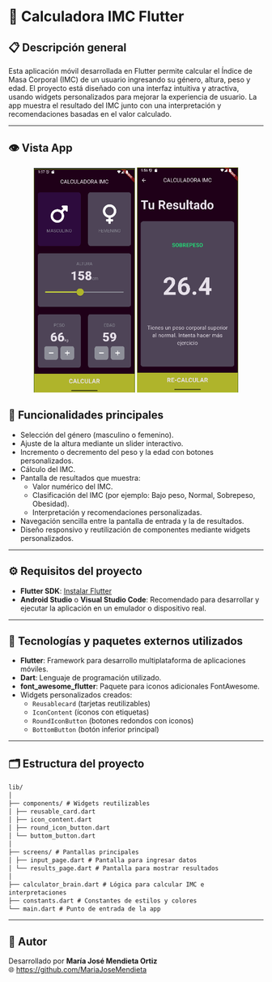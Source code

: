 # 🧮 Calculadora IMC Flutter

## 📋 Descripción general
Esta aplicación móvil desarrollada en Flutter permite calcular el Índice de Masa Corporal (IMC) de un usuario ingresando su género, altura, peso y edad. El proyecto está diseñado con una interfaz intuitiva y atractiva, usando widgets personalizados para mejorar la experiencia de usuario. La app muestra el resultado del IMC junto con una interpretación y recomendaciones basadas en el valor calculado.

---

## 👁️ Vista App
<p align="center">
  <img src="input_page.png" width="200"/>
  <img src="results_page.png" width="200"/>
</p>

## 🚀 Funcionalidades principales
- Selección del género (masculino o femenino).
- Ajuste de la altura mediante un slider interactivo.
- Incremento o decremento del peso y la edad con botones personalizados.
- Cálculo del IMC.
- Pantalla de resultados que muestra:
    - Valor numérico del IMC.
    - Clasificación del IMC (por ejemplo: Bajo peso, Normal, Sobrepeso, Obesidad).
    - Interpretación y recomendaciones personalizadas.
- Navegación sencilla entre la pantalla de entrada y la de resultados.
- Diseño responsivo y reutilización de componentes mediante widgets personalizados.

---

## ⚙️ Requisitos del proyecto
- **Flutter SDK**: [Instalar Flutter](https://flutter.dev/docs/get-started/install)
- **Android Studio** o **Visual Studio Code**: Recomendado para desarrollar y ejecutar la aplicación en un emulador o dispositivo real.

---

## 🧰 Tecnologías y paquetes externos utilizados
- **Flutter**: Framework para desarrollo multiplataforma de aplicaciones móviles.
- **Dart**: Lenguaje de programación utilizado.
- **font_awesome_flutter**: Paquete para iconos adicionales FontAwesome.
- Widgets personalizados creados:
    - `Reusablecard` (tarjetas reutilizables)
    - `IconContent` (íconos con etiquetas)
    - `RoundIconButton` (botones redondos con iconos)
    - `BottomButton` (botón inferior principal)

---

## 🗂️ Estructura del proyecto
```
lib/
│
├── components/ # Widgets reutilizables
│ ├── reusable_card.dart
│ ├── icon_content.dart
│ ├── round_icon_button.dart
│ └── buttom_button.dart
│
├── screens/ # Pantallas principales
│ ├── input_page.dart # Pantalla para ingresar datos
│ └── results_page.dart # Pantalla para mostrar resultados
│
├── calculator_brain.dart # Lógica para calcular IMC e interpretaciones
├── constants.dart # Constantes de estilos y colores
└── main.dart # Punto de entrada de la app
```
---

## 👤 Autor

Desarrollado por **María José Mendieta Ortiz**   
🌐 https://github.com/MariaJoseMendieta